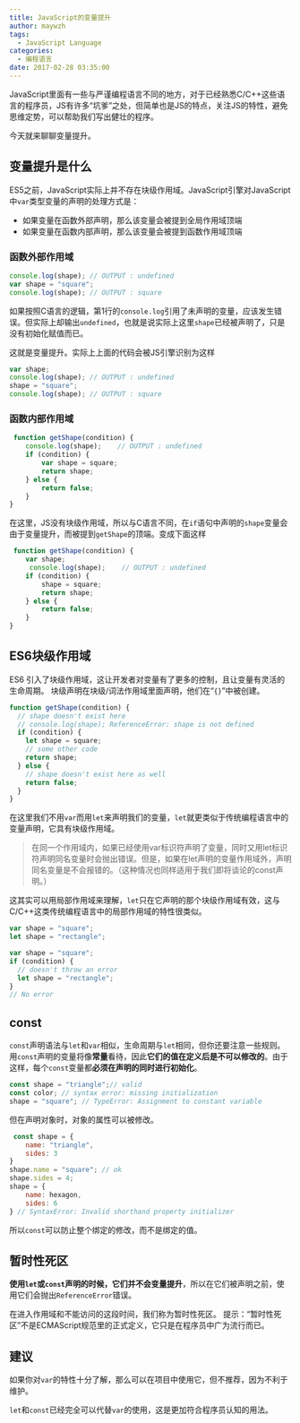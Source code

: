```yaml
---
title: JavaScript的变量提升
author: maywzh
tags:
  - JavaScript Language
categories:
  - 编程语言
date: 2017-02-28 03:35:00
---
```

JavaScript里面有一些与严谨编程语言不同的地方，对于已经熟悉C/C++这些语言的程序员，JS有许多“坑爹”之处，但简单也是JS的特点，关注JS的特性，避免思维定势，可以帮助我们写出健壮的程序。

今天就来聊聊变量提升。

## 变量提升是什么

ES5之前，JavaScript实际上并不存在块级作用域。JavaScript引擎对JavaScript中`var`类型变量的声明的处理方式是：

- 如果变量在函数外部声明，那么该变量会被提到全局作用域顶端
- 如果变量在函数内部声明，那么该变量会被提到函数作用域顶端
<!--more-->

### 函数外部作用域

```javascript
console.log(shape); // OUTPUT : undefined
var shape = "square";
console.log(shape); // OUTPUT : square
```

如果按照C语言的逻辑，第1行的`console.log`引用了未声明的变量，应该发生错误。但实际上却输出`undefined`，也就是说实际上这里`shape`已经被声明了，只是没有初始化赋值而已。

这就是变量提升。实际上上面的代码会被JS引擎识别为这样

```javascript
var shape;
console.log(shape); // OUTPUT : undefined
shape = "square";
console.log(shape); // OUTPUT : square
```



### 函数内部作用域

```javascript
 function getShape(condition) {
    console.log(shape);    // OUTPUT : undefined
    if (condition) {
        var shape = square;
        return shape;
    } else {
        return false;
    }
}
```

在这里，JS没有块级作用域，所以与C语言不同，在`if`语句中声明的`shape`变量会由于变量提升，而被提到`getShape`的顶端。变成下面这样

```javascript
 function getShape(condition) {
    var shape;
     console.log(shape);    // OUTPUT : undefined
    if (condition) {
        shape = square;
        return shape;
    } else {
        return false;
    }
}
```

## ES6块级作用域

ES6 引入了块级作用域，这让开发者对变量有了更多的控制，且让变量有灵活的生命周期。
块级声明在块级/词法作用域里面声明，他们在“`{}`”中被创建。

```javascript
function getShape(condition) {
  // shape doesn't exist here
  // console.log(shape); ReferenceError: shape is not defined
  if (condition) {
    let shape = square;
    // some other code
    return shape;
  } else {
    // shape doesn't exist here as well
    return false;
  }
}
```

在这里我们不用`var`而用`let`来声明我们的变量，`let`就更类似于传统编程语言中的变量声明，它具有块级作用域。

> 在同一个作用域内，如果已经使用var标识符声明了变量，同时又用let标识符声明同名变量时会抛出错误。但是，如果在let声明的变量作用域外，声明同名变量是不会报错的。（这种情况也同样适用于我们即将谈论的const声明。）

这其实可以用局部作用域来理解，`let`只在它声明的那个块级作用域有效，这与C/C++这类传统编程语言中的局部作用域的特性很类似。

```javascript
var shape = "square";
let shape = "rectangle";
```

```javascript
var shape = "square";
if (condition) {
  // doesn't throw an error
  let shape = "rectangle"; 
}
// No error
```

## const

`const`声明语法与`let`和`var`相似，生命周期与`let`相同，但你还要注意一些规则。
用`const`声明的变量将像**常量**看待，因此**它们的值在定义后是不可以修改的**。由于这样，每个`const`变量都**必须在声明的同时进行初始化**。

```javascript
const shape = "triangle";// valid 
const color; // syntax error: missing initialization
shape = "square"; // TypeError: Assignment to constant variable
```

但在声明对象时，对象的属性可以被修改。

```javascript
 const shape = {
    name: "triangle",
    sides: 3
}
shape.name = "square"; // ok 
shape.sides = 4;
shape = {
    name: hexagon,
    sides: 6
} // SyntaxError: Invalid shorthand property initializer
```

所以`const`可以防止整个绑定的修改，而不是绑定的值。



## 暂时性死区

**使用`let`或`const`声明的时候，它们并不会变量提升**，所以在它们被声明之前，使用它们会抛出`ReferenceError`错误。

在进入作用域和不能访问的这段时间，我们称为暂时性死区。
提示：“暂时性死区”不是ECMAScript规范里的正式定义，它只是在程序员中广为流行而已。



## 建议

如果你对`var`的特性十分了解，那么可以在项目中使用它，但不推荐，因为不利于维护。

`let`和`const`已经完全可以代替`var`的使用，这是更加符合程序员认知的用法。